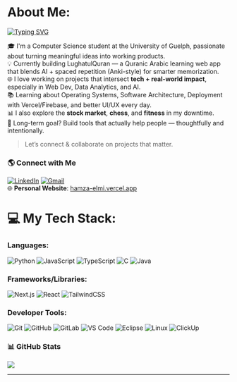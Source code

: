  # About Me:
[![Typing SVG](https://readme-typing-svg.demolab.com?font=Fira+Code&duration=5020&pause=1006&width=529&lines=Hi+%F0%9F%91%8B%2C+I'm+Hamza;Current+University+Student+at+UoG)](https://git.io/typing-svg)

🎓 I'm a Computer Science student at the University of Guelph, passionate about turning meaningful ideas into working products.  
💡 Currently building LughatulQuran — a Quranic Arabic learning web app that blends AI + spaced repetition (Anki-style) for smarter memorization.  
🌐 I love working on projects that intersect **tech + real-world impact**, especially in Web Dev, Data Analytics, and AI.  
📚 Learning about Operating Systems, Software Architecture, Deployment with Vercel/Firebase, and better UI/UX every day.  
📊 I also explore the **stock market**, **chess**, and **fitness** in my downtime.  
🧠 Long-term goal? Build tools that actually help people — thoughtfully and intentionally.

> Let’s connect & collaborate on projects that matter.


### **🌎 Connect with Me**
[![LinkedIn](https://img.shields.io/badge/LinkedIn-0077B5?style=for-the-badge&logo=linkedin&logoColor=white)](https://www.linkedin.com/in/hamza-elmi-b9827a231/) 
[![Gmail](https://img.shields.io/badge/Gmail-D14836?style=for-the-badge&logo=gmail&logoColor=white)](mailto:hamzaelmi067@gmail.com)  
🌐 **Personal Website**: [hamza-elmi.vercel.app](https://hamza-elmi.vercel.app/)

# 💻 My Tech Stack:
### Languages:
![Python](https://img.shields.io/badge/python-3670A0?style=for-the-badge&logo=python&logoColor=ffdd54) ![JavaScript](https://img.shields.io/badge/javascript-%23323330.svg?style=for-the-badge&logo=javascript&logoColor=%23F7DF1E) ![TypeScript](https://img.shields.io/badge/typescript-%23007ACC.svg?style=for-the-badge&logo=typescript&logoColor=white) ![C](https://img.shields.io/badge/c-%2300599C.svg?style=for-the-badge&logo=c&logoColor=white) ![Java](https://img.shields.io/badge/java-%23ED8B00.svg?style=for-the-badge&logo=openjdk&logoColor=white)

### Frameworks/Libraries:
![Next.js](https://img.shields.io/badge/Next.js-%23000000.svg?style=for-the-badge&logo=next.js&logoColor=white) ![React](https://img.shields.io/badge/react-%2320232a.svg?style=for-the-badge&logo=react&logoColor=%2361DAFB) ![TailwindCSS](https://img.shields.io/badge/tailwindcss-%2338B2AC.svg?style=for-the-badge&logo=tailwind-css&logoColor=white)

### Developer Tools:
![Git](https://img.shields.io/badge/git-%23F05033.svg?style=for-the-badge&logo=git&logoColor=white) ![GitHub](https://img.shields.io/badge/github-%23121011.svg?style=for-the-badge&logo=github&logoColor=white) ![GitLab](https://img.shields.io/badge/gitlab-%23FC6D26.svg?style=for-the-badge&logo=gitlab&logoColor=white) ![VS Code](https://img.shields.io/badge/VS%20Code-%23007ACC.svg?style=for-the-badge&logo=visual-studio-code&logoColor=white) ![Eclipse](https://img.shields.io/badge/eclipse-%232C2255.svg?style=for-the-badge&logo=eclipse&logoColor=white) ![Linux](https://img.shields.io/badge/linux-%23FCC624.svg?style=for-the-badge&logo=linux&logoColor=black) ![ClickUp](https://img.shields.io/badge/clickup-%23FF61F6.svg?style=for-the-badge&logo=clickup&logoColor=white)

### **📊 GitHub Stats**
<div align="left">
  <img src="https://github-readme-stats.vercel.app/api?username=hamzaelmi068&theme=algolia&hide_border=false&include_all_commits=false&count_private=false&hide_rank=true" />
</div>

<!--
<div align="center">
  <img src="https://github-readme-streak-stats.herokuapp.com/?user=hamzaelmi068&theme=algolia&hide_border=false" />
  <img src="https://github-readme-stats.vercel.app/api/top-langs/?username=hamzaelmi068&theme=algolia&hide_border=false&include_all_commits=false&count_private=false&layout=compact" />
</div>
-->
---

<!--### **💡 Reflection**
> _"From it We created you, and in it We will return you, and from it We will bring you out, time after time."_ (20:55 ۞)  
<!-- All praise to the almighty ٱللَّٰه (swt)! -->


